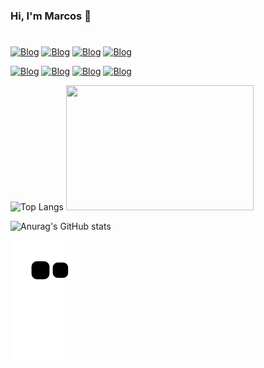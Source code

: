 ### Hi, I'm Marcos 🤑 


#
[![Blog](https://img.shields.io/badge/AngularJS-E23237?style=for-the-badge&logo=angularjs&logoColor=white)](#)
[![Blog](https://img.shields.io/badge/JavaScript-323330?style=for-the-badge&logo=javascript&logoColor=F7DF1E)](#)
[![Blog](https://img.shields.io/badge/MySQL-00000F?style=for-the-badge&logo=mysql&logoColor=white)](#)
[![Blog](https://img.shields.io/badge/TypeScript-007ACC?style=for-the-badge&logo=typescript&logoColor=white)](#)


[![Blog](https://img.shields.io/badge/HTML5-E34F26?style=for-the-badge&logo=html5&logoColor=white)](#)
[![Blog](https://img.shields.io/badge/CSS3-1572B6?style=for-the-badge&logo=css3&logoColor=white)](#)
[![Blog](https://img.shields.io/badge/Tailwind_CSS-38B2AC?style=for-the-badge&logo=tailwind-css&logoColor=white)](#)
[![Blog](https://img.shields.io/badge/Python-3776AB?style=for-the-badge&logo=python&logoColor=white)](#)





 ![Top Langs](https://github-readme-stats.vercel.app/api/top-langs/?username=SilvaAMarcos&layout=compact)      <img src="https://github.com/SilvaAMarcos/SilvaAMarcos/assets/102332801/7c608d80-05f1-49f8-97a4-6b7c79c0c7ab" width="300px" height="200px">

![Anurag's GitHub stats](https://github-readme-stats.vercel.app/api?username=SilvaAMarcos&show_icons=true&theme=radical)

  ![Snake animation](https://github.com/SilvaAMarcos/SilvaAMarcos/blob/output/github-contribution-grid-snake.svg)


